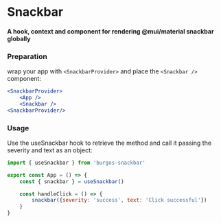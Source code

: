 # Snackbar
#### A hook, context and component for rendering @mui/material snackbar globally

### Preparation

wrap your app with `<SnackbarProvider>` and place the `<Snackbar />` component:

```jsx
<SnackbarProvider>
    <App />
    <Snackbar />
<SnackbarProvider/>
```

### Usage

Use the useSnackbar hook to retrieve the method and call it passing the severity and text as an object:

```jsx
import { useSnackbar } from 'burgos-snackbar'

export const App = () => {
    const { snackbar } = useSnackbar()

    const handleClick = () => {
        snackbar({severity: 'success', text: 'Click successful'})
    }
}
```
